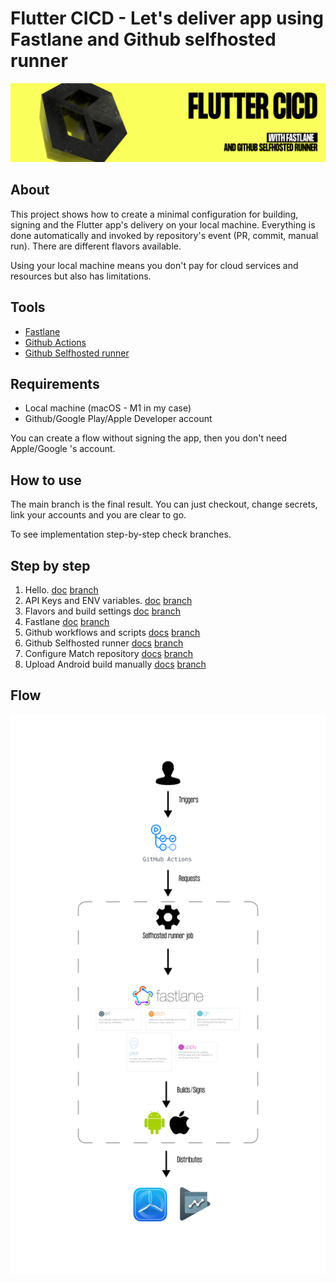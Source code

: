 # Flutter CICD - Let's deliver app using Fastlane and Github selfhosted runner
![](docs/img/logo.png)

## About
This project shows how to create a minimal configuration for building, signing and the Flutter app's delivery on your local machine. Everything is done automatically and invoked by repository's event (PR, commit, manual run). There are different flavors available.

Using your local machine means you don't pay for cloud services and resources but also has limitations.

## Tools 
- [Fastlane](https://fastlane.tools)
- [Github Actions](https://docs.github.com/en/actions)
- [Github Selfhosted runner](https://docs.github.com/en/actions/hosting-your-own-runners/about-self-hosted-runners)

## Requirements
- Local machine (macOS - M1 in my case)
- Github/Google Play/Apple Developer account

You can create a flow without signing the app, then you don't need Apple/Google 's account.

## How to use

The main branch is the final result. You can just checkout, change secrets, link your accounts and you are clear to go.

To see implementation step-by-step check branches.

## Step by step
1.  Hello. [doc](/docs/0-hello.md) [branch](https://github.com/codigee-devs/self-hosted-flutter-ci-cd-with-fastlane/tree/0-Hello!)
2.  API Keys and ENV variables. [doc](/docs/1-api-keys-and-env-variables.md) [branch](https://github.com/codigee-devs/self-hosted-flutter-ci-cd-with-fastlane/tree/1-api-keys-and-env-variables)
3. Flavors and build settings [doc](/docs/2-flavors-and-build-settings.md) [branch](https://github.com/codigee-devs/self-hosted-flutter-ci-cd-with-fastlane/tree/2-flavors-build-settings)
4. Fastlane [doc](/docs/3-fastlane.md) [branch](https://github.com/codigee-devs/self-hosted-flutter-ci-cd-with-fastlane/tree/3-fastlane)
5. Github workflows and scripts [docs](/docs/4-github-workflows-scripts.md) [branch](https://github.com/codigee-devs/self-hosted-flutter-ci-cd-with-fastlane/tree/4-github-workflows/fastlane)
6. Github Selfhosted runner [docs](/docs/5-github-selfhosted-runner.md) [branch](https://github.com/codigee-devs/self-hosted-flutter-ci-cd-with-fastlane/tree/5-github-selfhosted-runner)
7. Configure Match repository [docs](/docs/6-configuring-match-repository.md) [branch](https://github.com/codigee-devs/self-hosted-flutter-ci-cd-with-fastlane/tree/6-configure-match-repository)
8. Upload Android build manually [docs](/docs/7-upload-android-build-manually.md) [branch](https://github.com/codigee-devs/self-hosted-flutter-ci-cd-with-fastlane/tree/7-upload-android-build-manually)

## Flow
![](docs/img/flow.png)
